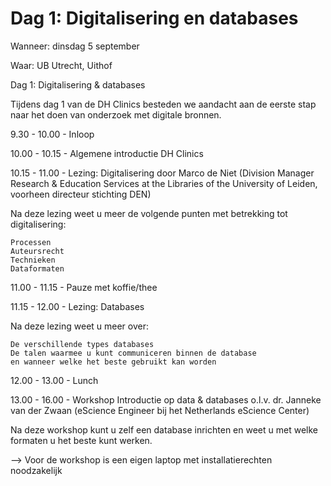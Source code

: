 # Dag 1: Digitalisering en databases

Wanneer: dinsdag 5 september

Waar: UB Utrecht, Uithof

Dag 1: Digitalisering & databases

Tijdens dag 1 van de DH Clinics besteden we aandacht aan de eerste stap naar het doen van onderzoek met digitale bronnen.

9.30 - 10.00 - Inloop

10.00 - 10.15 - Algemene introductie DH Clinics

10.15 - 11.00 - Lezing: Digitalisering door Marco de Niet (Division Manager Research & Education Services at the Libraries of the University of Leiden, voorheen directeur stichting DEN)

Na deze lezing weet u meer de volgende punten met betrekking tot digitalisering:

    Processen
    Auteursrecht
    Technieken
    Dataformaten

11.00 - 11.15 - Pauze met koffie/thee

11.15 - 12.00 - Lezing: Databases

Na deze lezing weet u meer over:

    De verschillende types databases
    De talen waarmee u kunt communiceren binnen de database
    en wanneer welke het beste gebruikt kan worden

12.00 - 13.00 - Lunch

13.00 - 16.00 - Workshop Introductie op data & databases o.l.v. dr. Janneke van der Zwaan (eScience Engineer bij het Netherlands eScience Center)

Na deze workshop kunt u zelf een database inrichten en weet u met welke formaten u het beste kunt werken.

--> Voor de workshop is een eigen laptop met installatierechten noodzakelijk

